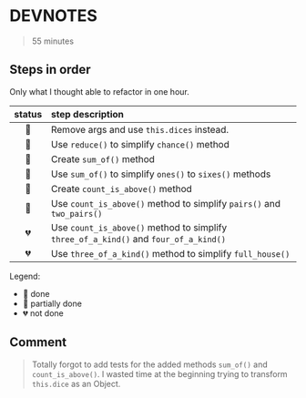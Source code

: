 # DEVNOTES

> 55 minutes

## Steps in order

Only what I thought able to refactor in one hour.

|     status     | step description                                                                     |
| :------------: | :----------------------------------------------------------------------------------- |
| :orange_heart: | Remove args and use `this.dices` instead.                                            |
| :green_heart:  | Use `reduce()` to simplify `chance()` method                                         |
| :green_heart:  | Create `sum_of()` method                                                             |
| :green_heart:  | Use `sum_of()` to simplify `ones()` to `sixes()` methods                             |
| :green_heart:  | Create `count_is_above()` method                                                     |
| :green_heart:  | Use `count_is_above()` method to simplify `pairs()` and `two_pairs()`                |
| :broken_heart: | Use `count_is_above()` method to simplify `three_of_a_kind()` and `four_of_a_kind()` |
| :broken_heart: | Use `three_of_a_kind()` method to simplify `full_house()`                            |

Legend:

- :green_heart: done
- :orange_heart: partially done
- :broken_heart: not done

## Comment

> Totally forgot to add tests for the added methods `sum_of()` and `count_is_above()`.
> I wasted time at the beginning trying to transform `this.dice` as an Object.
